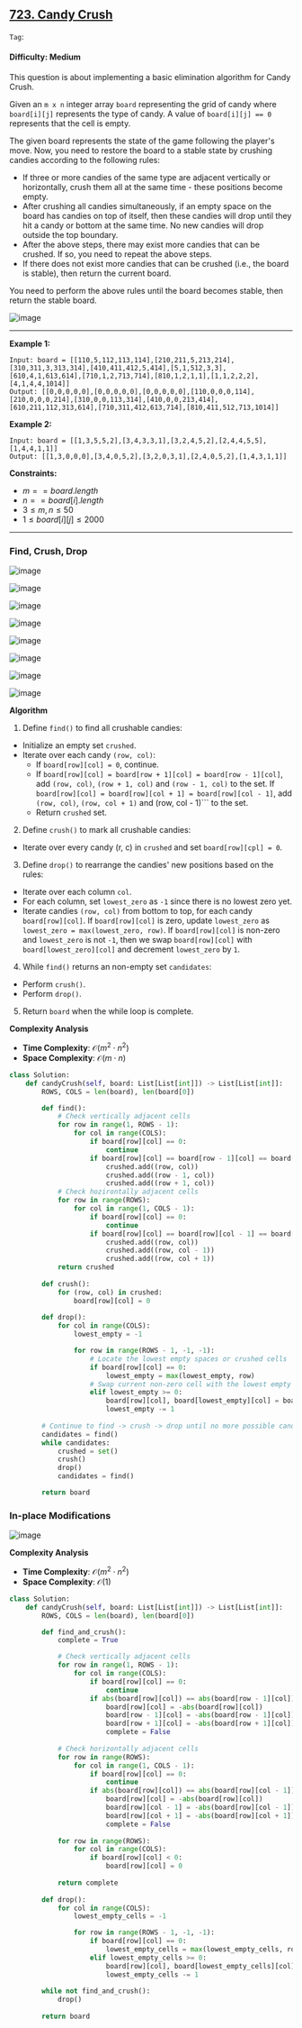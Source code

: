 ## [723. Candy Crush](https://leetcode.com/problems/candy-crush/)

```Tag```: 

#### Difficulty: Medium

This question is about implementing a basic elimination algorithm for Candy Crush.

Given an ```m x n``` integer array ```board``` representing the grid of candy where ```board[i][j]``` represents the type of candy. A value of ```board[i][j] == 0``` represents that the cell is empty.

The given board represents the state of the game following the player's move. Now, you need to restore the board to a stable state by crushing candies according to the following rules:

- If three or more candies of the same type are adjacent vertically or horizontally, crush them all at the same time - these positions become empty.
- After crushing all candies simultaneously, if an empty space on the board has candies on top of itself, then these candies will drop until they hit a candy or bottom at the same time. No new candies will drop outside the top boundary.
-   After the above steps, there may exist more candies that can be crushed. If so, you need to repeat the above steps.
- If there does not exist more candies that can be crushed (i.e., the board is stable), then return the current board.

You need to perform the above rules until the board becomes stable, then return the stable board.

![image](https://github.com/quananhle/Python/assets/35042430/b20eefe6-6329-4267-9cb2-8380eba796eb)

---

__Example 1:__

```
Input: board = [[110,5,112,113,114],[210,211,5,213,214],[310,311,3,313,314],[410,411,412,5,414],[5,1,512,3,3],[610,4,1,613,614],[710,1,2,713,714],[810,1,2,1,1],[1,1,2,2,2],[4,1,4,4,1014]]
Output: [[0,0,0,0,0],[0,0,0,0,0],[0,0,0,0,0],[110,0,0,0,114],[210,0,0,0,214],[310,0,0,113,314],[410,0,0,213,414],[610,211,112,313,614],[710,311,412,613,714],[810,411,512,713,1014]]
```

__Example 2:__
```
Input: board = [[1,3,5,5,2],[3,4,3,3,1],[3,2,4,5,2],[2,4,4,5,5],[1,4,4,1,1]]
Output: [[1,3,0,0,0],[3,4,0,5,2],[3,2,0,3,1],[2,4,0,5,2],[1,4,3,1,1]]
```

__Constraints:__

- $m == board.length$
- $n == board[i].length$
- $3 \le m, n \le 50$
- $1 \le board[i][j] \le 2000$

---

### Find, Crush, Drop

![image](https://leetcode.com/problems/candy-crush/Figures/723/1.png)

![image](https://leetcode.com/problems/candy-crush/Figures/723/2.png)

![image](https://leetcode.com/problems/candy-crush/Figures/723/3.png)

![image](https://leetcode.com/problems/candy-crush/Figures/723/4.png)

![image](https://leetcode.com/problems/candy-crush/Figures/723/5.png)

![image](https://leetcode.com/problems/candy-crush/Figures/723/6.png)

![image](https://leetcode.com/problems/candy-crush/Figures/723/7.png)

![image](https://leetcode.com/problems/candy-crush/Figures/723/8.png)

__Algorithm__

1. Define ```find()``` to find all crushable candies:

- Initialize an empty set ```crushed```.
- Iterate over each candy ```(row, col)```:
    - If ```board[row][col] = 0```, continue.
    - If ```board[row][col] = board[row + 1][col] = board[row - 1][col]```, add ```(row, col)```, ```(row + 1, col)``` and ```(row - 1, col)``` to the set. If ```board[row][col] = board[row][col + 1] = board[row][col - 1]```, add ```(row, col)```, ```(row, col + 1)``` and (row, col - 1)``` to the set.
    - Return ```crushed``` set.

2. Define ```crush()``` to mark all crushable candies:

- Iterate over every candy (r, c) in ```crushed``` and set ```board[row][cpl] = 0```.

3. Define ```drop()``` to rearrange the candies' new positions based on the rules:

- Iterate over each column ```col```.
- For each column, set ```lowest_zero``` as ```-1``` since there is no lowest zero yet.
- Iterate candies ```(row, col)``` from bottom to top, for each candy ```board[row][col]```. If ```board[row][col]``` is zero, update ```lowest_zero``` as ```lowest_zero = max(lowest_zero, row)```. If ```board[row][col]``` is non-zero and ```lowest_zero``` is not ```-1```, then we swap ```board[row][col]``` with ```board[lowest_zero][col]``` and decrement ```lowest_zero``` by ```1```.

4. While ```find()``` returns an non-empty set ```candidates```:

- Perform ```crush()```.
- Perform ```drop()```.

5. Return ```board``` when the while loop is complete.

__Complexity Analysis__

- __Time Complexity__: $\mathcal{O}(m^{2} \cdot n^{2})$
- __Space Complexity__: $\mathcal{O}(m \cdot n)$

```Python
class Solution:
    def candyCrush(self, board: List[List[int]]) -> List[List[int]]:
        ROWS, COLS = len(board), len(board[0])

        def find():
            # Check vertically adjacent cells
            for row in range(1, ROWS - 1):
                for col in range(COLS):
                    if board[row][col] == 0:
                        continue
                    if board[row][col] == board[row - 1][col] == board[row + 1][col]:
                        crushed.add((row, col))
                        crushed.add((row - 1, col))
                        crushed.add((row + 1, col))
            # Check hozirontally adjacent cells
            for row in range(ROWS):
                for col in range(1, COLS - 1):
                    if board[row][col] == 0:
                        continue
                    if board[row][col] == board[row][col - 1] == board[row][col + 1]:
                        crushed.add((row, col))
                        crushed.add((row, col - 1))
                        crushed.add((row, col + 1))
            return crushed
        
        def crush():
            for (row, col) in crushed:
                board[row][col] = 0
        
        def drop():
            for col in range(COLS):
                lowest_empty = -1

                for row in range(ROWS - 1, -1, -1):
                    # Locate the lowest empty spaces or crushed cells
                    if board[row][col] == 0:
                        lowest_empty = max(lowest_empty, row)
                    # Swap current non-zero cell with the lowest empty space
                    elif lowest_empty >= 0:
                        board[row][col], board[lowest_empty][col] = board[lowest_empty][col], board[row][col]
                        lowest_empty -= 1
        
        # Continue to find -> crush -> drop until no more possible candidate to crush
        candidates = find()
        while candidates:
            crushed = set()
            crush()
            drop()
            candidates = find()

        return board

```

### In-place Modifications

![image](https://leetcode.com/problems/candy-crush/Figures/723/2_2.png)

__Complexity Analysis__

- __Time Complexity__: $\mathcal{O}(m^{2} \cdot n^{2})$
- __Space Complexity__: $\mathcal{O}(1)$

```Python
class Solution:
    def candyCrush(self, board: List[List[int]]) -> List[List[int]]:
        ROWS, COLS = len(board), len(board[0])

        def find_and_crush():
            complete = True

            # Check vertically adjacent cells
            for row in range(1, ROWS - 1):
                for col in range(COLS):
                    if board[row][col] == 0:
                        continue
                    if abs(board[row][col]) == abs(board[row - 1][col]) == abs(board[row + 1][col]):
                        board[row][col] = -abs(board[row][col])
                        board[row - 1][col] = -abs(board[row - 1][col])
                        board[row + 1][col] = -abs(board[row + 1][col])
                        complete = False
                    
            # Check horizontally adjacent cells
            for row in range(ROWS):
                for col in range(1, COLS - 1):
                    if board[row][col] == 0:
                        continue
                    if abs(board[row][col]) == abs(board[row][col - 1]) == abs(board[row][col + 1]):
                        board[row][col] = -abs(board[row][col])
                        board[row][col - 1] = -abs(board[row][col - 1])
                        board[row][col + 1] = -abs(board[row][col + 1])
                        complete = False
            
            for row in range(ROWS):
                for col in range(COLS):
                    if board[row][col] < 0:
                        board[row][col] = 0
            
            return complete
        
        def drop():
            for col in range(COLS):
                lowest_empty_cells = -1

                for row in range(ROWS - 1, -1, -1):
                    if board[row][col] == 0:
                        lowest_empty_cells = max(lowest_empty_cells, row)
                    elif lowest_empty_cells >= 0:
                        board[row][col], board[lowest_empty_cells][col] = board[lowest_empty_cells][col], board[row][col]
                        lowest_empty_cells -= 1
        
        while not find_and_crush():
            drop()
        
        return board
```
